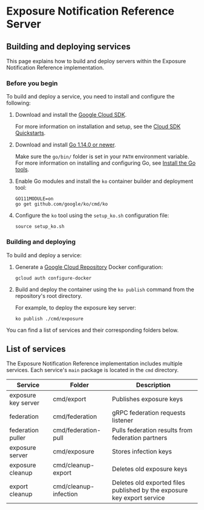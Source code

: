 # Exposure Notification Reference Server

## Building and deploying services

This page explains how to build and deploy servers within the Exposure
Notification Reference implementation.

### Before you begin

To build and deploy a service, you need to install and configure the following:

1. Download and install the [Google Cloud SDK](https://cloud.google.com/sdk/install).

    For more information on installation and setup, see the
    [Cloud SDK Quickstarts](https://cloud.google.com/sdk/docs/quickstarts).

1. Download and install [Go 1.14.0 or newer](https://golang.org/dl/).

    Make sure the `go/bin/` folder is set in your `PATH` environment variable.
    For more information on installing and configuring Go, see
    [Install the Go tools](https://golang.org/doc/install#install).

1. Enable Go modules and install the `ko` container builder and deployment tool:

    ```
    GO111MODULE=on
    go get github.com/google/ko/cmd/ko
    ```

1. Configure the `ko` tool using the `setup_ko.sh` configuration file:

    ```
    source setup_ko.sh
    ```

### Building and deploying

To build and deploy a service:

1. Generate a [Google Cloud Repository](https://cloud.google.com/container-registry)
   Docker configuration:

    ```
    gcloud auth configure-docker
    ```

1. Build and deploy the container using the `ko publish` command from the repository's
   root directory.

    For example, to deploy the exposure key server:

    ```
    ko publish ./cmd/exposure
    ```

You can find a list of services and their corresponding folders below.

## List of services

The Exposure Notification Reference implementation includes multiple services.
Each service's `main` package is located in the `cmd` directory.

| Service | Folder                | Description |
|---------|-----------------------|-------------|
| exposure key server  | cmd/export | Publishes exposure keys |
| federation | cmd/federation | gRPC federation requests listener |
| federation puller | cmd/federation-pull | Pulls federation results from federation partners |
| exposure server | cmd/exposure |  Stores infection keys |
| exposure cleanup | cmd/cleanup-export | Deletes old exposure keys |
| export cleanup | cmd/cleanup-infection | Deletes old exported files published by the exposure key export service |
